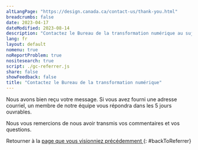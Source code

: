 ```yaml
---
altLangPage: "https://design.canada.ca/contact-us/thank-you.html"
breadcrumbs: false
date: 2023-04-17
dateModified: 2023-08-14
description: "Contactez le Bureau de la transformation numérique au sujet du système de conception Canada.ca."
lang: fr
layout: default
nomenu: true
noReportProblem: true
nositesearch: true
script: ./gc-referrer.js
share: false
showFeedback: false
title: "Contactez le Bureau de la transformation numérique"
---
```

Nous avons bien reçu votre message. Si vous avez fourni une adresse courriel, un membre de notre équipe vous répondra dans les 5 jours ouvrables.

Nous vous remercions de nous avoir transmis vos commentaires et vos questions.

Retourner à la [ page que vous visionniez précédemment ]( / ){: #backToReferrer}
